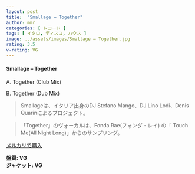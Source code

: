 ```yaml
---
layout: post
title:  "Smallage – Together"
author: mmr
categories: [ レコード ]
tags: [ イタロ, ディスコ, ハウス ]
image: ../assets/images/Smallage – Together.jpg
rating: 3.5
v-rating: VG
---
```


#### Smallage – Together

A. Together (Club Mix)

B. Together (Dub Mix)

> Smallageは、イタリア出身のDJ Stefano Mango、DJ Lino Lodi、Denis Quarinによるプロジェクト。

> 「Together」のヴォーカルは、Fonda Rae(フォンダ・レイ) の「 Touch Me(All Night Long)」からのサンプリング。

[メルカリで購入](https://jp.mercari.com/item/m23125187393)

<div class="mt-4 mb-4 d-flex align-items-center">
<strong class="mr-1">盤質: VG</strong>
</div>
<div class="mt-4 mb-4 d-flex align-items-center">
<strong class="mr-1">ジャケット: VG</strong>
</div>
